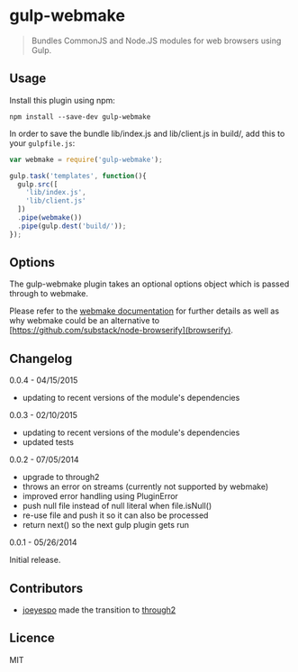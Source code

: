 # gulp-webmake
> Bundles CommonJS and Node.JS modules for web browsers using Gulp.

## Usage

Install this plugin using npm:

```shell
npm install --save-dev gulp-webmake
```

In order to save the bundle lib/index.js and lib/client.js in build/, add this to your `gulpfile.js`:

```javascript
var webmake = require('gulp-webmake');

gulp.task('templates', function(){
  gulp.src([
    'lib/index.js',
    'lib/client.js'
  ])
  .pipe(webmake())
  .pipe(gulp.dest('build/'));
});
```

## Options

The gulp-webmake plugin takes an optional options object which is passed through to webmake.

Please refer to the [webmake documentation](https://github.com/medikoo/modules-webmake) for further details as well as why webmake could be an alternative to [https://github.com/substack/node-browserify](browserify).

## Changelog

0.0.4 - 04/15/2015

 - updating to recent versions of the module's dependencies

0.0.3 - 02/10/2015

 - updating to recent versions of the module's dependencies
 - updated tests

0.0.2 - 07/05/2014

 - upgrade to through2
 - throws an error on streams (currently not supported by webmake)
 - improved error handling using PluginError
 - push null file instead of null literal when file.isNull()
 - re-use file and push it so it can also be processed
 - return next() so the next gulp plugin gets run

0.0.1 - 05/26/2014

Initial release.

## Contributors

- [joeyespo](https://github.com/joeyespo) made the transition to [through2](https://github.com/rvagg/through2)

## Licence

MIT
